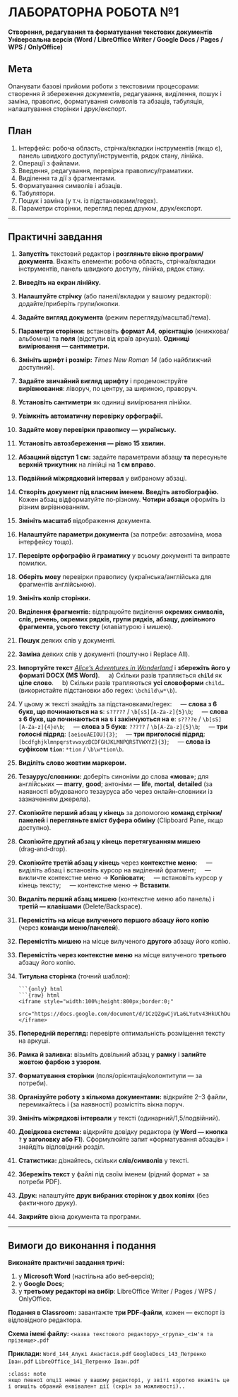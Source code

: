 # ЛАБОРАТОРНА РОБОТА №1

**Створення, редагування та форматування текстових документів**
**Універсальна версія (Word / LibreOffice Writer / Google Docs / Pages / WPS / OnlyOffice)**

## Мета

Опанувати базові прийоми роботи з текстовими процесорами: створення й збереження документів, редагування, виділення, пошук і заміна, правопис, форматування символів та абзаців, табуляція, налаштування сторінки і друк/експорт.

## План

1. Інтерфейс: робоча область, стрічка/вкладки інструментів (якщо є), панель швидкого доступу/інструментів, рядок стану, лінійка.
2. Операції з файлами.
3. Введення, редагування, перевірка правопису/граматики.
4. Виділення та дії з фрагментами.
5. Форматування символів і абзаців.
6. Табулятори.
7. Пошук і заміна (у т.ч. із підстановками/regex).
8. Параметри сторінки, перегляд перед друком, друк/експорт.

---

## Практичні завдання

1. **Запустіть** текстовий редактор і **розгляньте вікно програми/документа**. Вкажіть елементи: робоча область, стрічка/вкладки інструментів, панель швидкого доступу, лінійка, рядок стану.
2. **Виведіть на екран лінійку.**
3. **Налаштуйте стрічку** (або панелі/вкладки у вашому редакторі): додайте/приберіть групи/кнопки.
4. **Задайте вигляд документа** (режим перегляду/масштаб/тема).
5. **Параметри сторінки:** встановіть **формат A4**, **орієнтацію** (книжкова/альбомна) та **поля** (відступи від країв аркуша). **Одиниці вимірювання — сантиметри.**
6. **Змініть шрифт і розмір:** *Times New Roman 14* (або найближчий доступний).
7. **Задайте звичайний вигляд шрифту** і продемонструйте **вирівнювання**: ліворуч, по центру, за шириною, праворуч.
8. **Установіть сантиметри** як одиниці вимірювання лінійки.
9. **Увімкніть автоматичну перевірку орфографії.**
10. **Задайте мову перевірки правопису — українську.**
11. **Установіть автозбереження — рівно 15 хвилин.**
12. **Абзацний відступ 1 см:** задайте параметрами абзацу **та** пересуньте **верхній трикутник** на лінійці на **1 см вправо**.
13. **Подвійний міжрядковий інтервал** у вибраному абзаці.
14. **Створіть документ під власним іменем. Введіть автобіографію.** Кожен абзац відформатуйте по‑різному. **Чотири абзаци** оформіть із різним вирівнюванням.
15. **Змініть масштаб** відображення документа.
16. **Налаштуйте параметри документа** (за потреби: автозаміна, мова інтерфейсу тощо).
17. **Перевірте орфографію й граматику** у всьому документі та виправте помилки.
18. **Оберіть мову** перевірки правопису (українська/англійська для фрагментів англійською).
19. **Змініть колір сторінки.**
20. **Виділення фрагментів:** відпрацюйте виділення **окремих символів, слів, речень, окремих рядків, групи рядків, абзацу, довільного фрагмента, усього тексту** (клавіатурою і мишею).
21. **Пошук** деяких слів у документі.
22. **Заміна** деяких слів у документі (поштучно і Replace All).
23. **Імпортуйте текст** [*Alice’s Adventures in Wonderland*](https://www.gutenberg.org/ebooks/search/?query=Alice%E2%80%99s+Adventures+in+Wonderland) і **збережіть його у форматі DOCX (MS Word)**.
        a) Скільки разів трапляється **`child`** як **ціле слово**.
        b) Скільки разів трапляються **усі словоформи** `child…` (використайте підстановки або regex: `\bchild\w*\b`).
24. У цьому ж тексті знайдіть за підстановками/regex:
        — **слова з 6 букв, що починаються на s**: `s?????` / `\b[sS][A-Za-z]{5}\b`;
        — **слова з 6 букв, що починаються на s і закінчуються на e**: `s????e` / `\b[sS][A-Za-z]{4}e\b`;
        — **слова з 5 букв**: `?????` / `\b[A-Za-z]{5}\b`;
        — **три голосні підряд**: `[aeiouAEIOU]{3}`;
        — **три приголосні підряд**: `[bcdfghjklmnpqrstvwxyzBCDFGHJKLMNPQRSTVWXYZ]{3}`;
        — **слова із суфіксом `tion`**: `*tion` / `\b\w*tion\b`.
25. **Виділіть слово жовтим маркером.**
26. **Тезаурус/словники:** доберіть синоніми до слова **«мова»**; для англійських — **marry**, **good**; антоніми — **life**, **mortal**, **detailed** (за наявності вбудованого тезауруса або через онлайн‑словники із зазначенням джерела).
27. **Скопіюйте перший абзац у кінець** за допомогою **команд стрічки/панелей** і **перегляньте вміст буфера обміну** (Clipboard Pane, якщо доступно).
28. **Скопіюйте другий абзац у кінець** **перетягуванням мишею** (drag‑and‑drop).
29. **Скопіюйте третій абзац у кінець** через **контекстне меню**:
        — виділіть абзац і встановіть курсор на виділений фрагмент;
        — викличте контекстне меню → **Копіювати**;
        — встановіть курсор у кінець тексту;
        — контекстне меню → **Вставити**.
30. **Видаліть перший абзац мишею** (контекстне меню або панель) і **третій — клавішами** (Delete/Backspace).
31. **Перемістіть на місце вилученого першого абзацу його копію** (через **команди меню/панелей**).
32. **Перемістіть мишею** на місце вилученого **другого** абзацу його копію.
33. **Перемістіть через контекстне меню** на місце вилученого **третього** абзацу його копію.
34. **Титульна сторінка** (точний шаблон):

    ```{toggle}
    ```{only} html
    ```{raw} html
    <iframe style="width:100%;height:800px;border:0;"
            src="https://docs.google.com/document/d/1CzQZgwCjVLa6LYutv43HkUChDuImwIIrFuZrt1vbA64/preview">
    </iframe>
    ```

    

35. **Попередній перегляд:** перевірте оптимальність розміщення тексту на аркуші.
36. **Рамка й заливка:** візьміть довільний абзац у **рамку** і **залийте жовтою фарбою з узором**.
37. **Форматування сторінки** (поля/орієнтація/колонтитули — за потреби).
38. **Організуйте роботу з кількома документами:** відкрийте 2–3 файли, перемикайтесь і (за наявності) розмістіть вікна поруч.
39. **Змініть міжрядкові інтервали** у тексті (одинарний/1,5/подвійний).
40. **Довідкова система:** відкрийте довідку редактора (**у Word — кнопка `?` у заголовку або F1**). Сформулюйте запит «форматування абзаців» і знайдіть відповідний розділ.
41. **Статистика:** дізнайтесь, скільки **слів/символів** у тексті.
42. **Збережіть текст** у файлі під своїм іменем (рідний формат + за потреби PDF).
43. **Друк:** налаштуйте **друк вибраних сторінок у двох копіях** (без фактичного друку).
44. **Закрийте** вікна документа та програми.

---

## Вимоги до виконання і подання

**Виконайте практичні завдання тричі:**

1. у **Microsoft Word** (настільна або веб‑версія);
2. у **Google Docs**;
3. у **третьому редакторі на вибір**: LibreOffice Writer / Pages / WPS / OnlyOffice.

**Подання в Classroom:** завантажте **три PDF‑файли**, кожен — експорт із відповідного редактора.

**Схема імені файлу:** `<назва текстового редактору>_<група>_<ім'я та прізвище>.pdf`

**Приклади:**
`Word_144_Алукі Анастасія.pdf`
`GoogleDocs_143_Петренко Іван.pdf`
`LibreOffice_141_Петренко Іван.pdf`


```{admonition} **Коментар щодо недоступних опцій:** 
:class: note
якщо певної опції немає у вашому редакторі, у звіті коротко вкажіть це і опишіть обраний еквівалент дії (скрін за можливості)..
```

